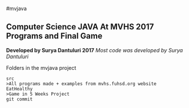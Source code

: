 #mvjava
## Computer Science JAVA At MVHS 2017 Programs and Final Game
**Developed by Surya Dantuluri 2017**
*Most code was developed by Surya Dantuluri*

Folders in the mvjava project
```
src
>All programs made + examples from mvhs.fuhsd.org website
EatHealthy
>Game in 5 Weeks Project
git commit
```
